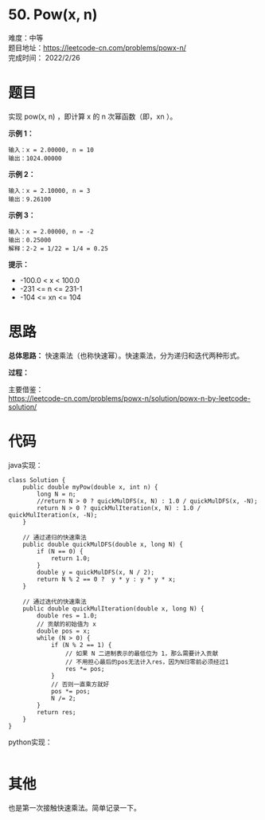 # 50. Pow(x, n)
难度：中等   
题目地址：https://leetcode-cn.com/problems/powx-n/   
完成时间：  2022/2/26   
# 题目
实现 pow(x, n) ，即计算 x 的 n 次幂函数（即，xn ）。

**示例 1：**
```
输入：x = 2.00000, n = 10
输出：1024.00000
```
**示例 2：**
```
输入：x = 2.10000, n = 3
输出：9.26100
```
**示例 3：**
```
输入：x = 2.00000, n = -2
输出：0.25000
解释：2-2 = 1/22 = 1/4 = 0.25
```

**提示：**

+ -100.0 < x < 100.0
+ -231 <= n <= 231-1
+ -104 <= xn <= 104

# 思路

**总体思路：**
快速乘法（也称快速幂）。快速乘法，分为递归和迭代两种形式。

**过程：**    

主要借鉴：  
https://leetcode-cn.com/problems/powx-n/solution/powx-n-by-leetcode-solution/

# 代码  
java实现：   
```
class Solution {
    public double myPow(double x, int n) {
        long N = n;
        //return N > 0 ? quickMulDFS(x, N) : 1.0 / quickMulDFS(x, -N);
        return N > 0 ? quickMulIteration(x, N) : 1.0 / quickMulIteration(x, -N);
    }

    // 通过递归的快速乘法
    public double quickMulDFS(double x, long N) {
        if (N == 0) {
            return 1.0;
        }
        double y = quickMulDFS(x, N / 2);
        return N % 2 == 0 ?  y * y : y * y * x;
    }

    // 通过迭代的快速乘法
    public double quickMulIteration(double x, long N) {
        double res = 1.0;
        // 贡献的初始值为 x
        double pos = x;
        while (N > 0) {
            if (N % 2 == 1) {
                // 如果 N 二进制表示的最低位为 1，那么需要计入贡献
                // 不用担心最后的pos无法计入res，因为N归零前必须经过1
                res *= pos;
            }
            // 否则一直乘方就好
            pos *= pos;
            N /= 2;
        }
        return res;
    }
}
```
python实现：   
```

```
# 其他

也是第一次接触快速乘法。简单记录一下。

